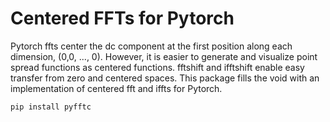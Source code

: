 # Centered FFTs for Pytorch

Pytorch ffts center the dc component at the first position along each dimension, (0,0, ..., 0). However, it is easier to generate and visualize point spread functions as centered functions. fftshift and ifftshift enable easy transfer from zero and centered spaces. This package fills the void with an implementation of centered fft and iffts for Pytorch.

``` pip install pyfftc ```
